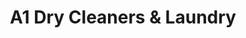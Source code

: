 ---
title: "A1 Dry Cleaners & Laundry"
url: /rockford/a1-dry-cleaners-und-laundry/
shop: Wäscherei
---